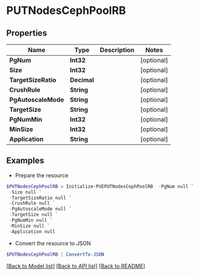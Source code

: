 # PUTNodesCephPoolRB
## Properties

Name | Type | Description | Notes
------------ | ------------- | ------------- | -------------
**PgNum** | **Int32** |  | [optional] 
**Size** | **Int32** |  | [optional] 
**TargetSizeRatio** | **Decimal** |  | [optional] 
**CrushRule** | **String** |  | [optional] 
**PgAutoscaleMode** | **String** |  | [optional] 
**TargetSize** | **String** |  | [optional] 
**PgNumMin** | **Int32** |  | [optional] 
**MinSize** | **Int32** |  | [optional] 
**Application** | **String** |  | [optional] 

## Examples

- Prepare the resource
```powershell
$PUTNodesCephPoolRB = Initialize-PVEPUTNodesCephPoolRB  -PgNum null `
 -Size null `
 -TargetSizeRatio null `
 -CrushRule null `
 -PgAutoscaleMode null `
 -TargetSize null `
 -PgNumMin null `
 -MinSize null `
 -Application null
```

- Convert the resource to JSON
```powershell
$PUTNodesCephPoolRB | ConvertTo-JSON
```

[[Back to Model list]](../README.md#documentation-for-models) [[Back to API list]](../README.md#documentation-for-api-endpoints) [[Back to README]](../README.md)

